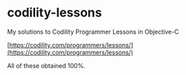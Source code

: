 # codility-lessons

My solutions to Codility Programmer Lessons in Objective-C

[https://codility.com/programmers/lessons/](https://codility.com/programmers/lessons/)

All of these obtained 100%.
